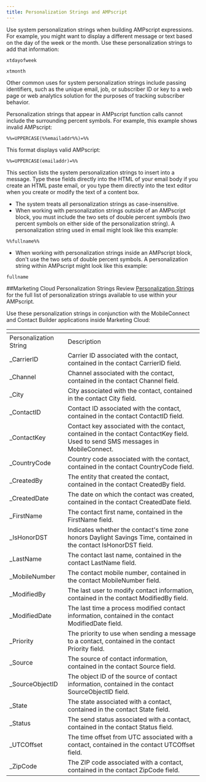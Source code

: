 ```yaml
---
title: Personalization Strings and AMPscript
---
```


Use system personalization strings when building AMPscript expressions. For example, you might want to display a different message or text based on the day of the week or the month. Use these personalization strings to add that information:

```
xtdayofweek
```

```
xtmonth
```

Other common uses for system personalization strings include passing identifiers, such as the unique email, job, or subscriber ID or key to a web page or web analytics solution for the purposes of tracking subscriber behavior.

Personalization strings that appear in AMPscript function calls cannot include the surrounding percent symbols. For example, this example shows invalid AMPscript:

```
%%=UPPERCASE(%%emailaddr%%)=%%
```

This format displays valid AMPscript:

```
%%=UPPERCASE(emailaddr)=%%
```

This section lists the system personalization strings to insert into a message. Type these fields directly into the HTML of your email body if you create an HTML paste email, or you type them directly into the text editor when you create or modify the text of a content box.

* The system treats all personalization strings as case-insensitive.
* When working with personalization strings outside of an AMPscript block, you must include the two sets of double percent symbols (two percent symbols on either side of the personalization string). A personalization string used in email might look like this example:

```
%%fullname%%
```

* When working with personalization strings inside an AMPscript block, don't use the two sets of double percent symbols. A personalization string within AMPscript might look like this example:

```
fullname
```

##Marketing Cloud Personalization Strings
Review [Personalization Strings](https://help.salesforce.com/articleView?id=mc_es_available_personalization_strings.htm&type=5) for the full list of personalization strings available to use within your AMPscript.

Use these personalization strings in conjunction with the MobileConnect and Contact Builder applications inside Marketing Cloud:

<table class="table table-hover">
<thead align="left">
<tr>
<th></th>
<th></th>
</tr>
</thead>
<tbody>
<tr>
<td>Personalization String</td>
<td>Description</td>
</tr>
<tr>
<td>_CarrierID</td>
<td>Carrier ID associated with the contact, contained in the contact CarrierID field.</td>
</tr>
<tr>
<td>_Channel</td>
<td>Channel associated with the contact, contained in the contact Channel field.</td>
</tr>
<tr>
<td>_City</td>
<td>City associated with the contact, contained in the contact City field.</td>
</tr>
<tr>
<td>_ContactID</td>
<td>Contact ID associated with the contact, contained in the contact ContactID field.</td>
</tr>
<tr>
<td>_ContactKey</td>
<td>Contact key associated with the contact, contained in the contact ContactKey field. Used to send SMS messages in MobileConnect.</td>
</tr>
<tr>
<td>_CountryCode</td>
<td>Country code associated with the contact, contained in the contact CountryCode field.</td>
</tr>
<tr>
<td>_CreatedBy</td>
<td>The entity that created the contact, contained in the contact CreatedBy field.</td>
</tr>
<tr>
<td>_CreatedDate</td>
<td>The date on which the contact was created, contained in the contact CreatedDate field.</td>
</tr>
<tr>
<td>_FirstName</td>
<td>The contact first name, contained in the FirstName field.</td>
</tr>
<tr>
<td>_IsHonorDST</td>
<td>Indicates whether the contact's time zone honors Daylight Savings Time, contained in the contact IsHonorDST field.</td>
</tr>
<tr>
<td>_LastName</td>
<td>The contact last name, contained in the contact LastName field.</td>
</tr>
<tr>
<td>_MobileNumber</td>
<td>The contact mobile number, contained in the contact MobileNumber field.</td>
</tr>
<tr>
<td>_ModifiedBy</td>
<td>The last user to modify contact information, contained in the contact ModifiedBy field.</td>
</tr>
<tr>
<td>_ModifiedDate</td>
<td>The last time a process modified contact information, contained in the contact ModifiedDate field.</td>
</tr>
<tr>
<td>_Priority</td>
<td>The priority to use when sending a message to a contact, contained in the contact Priority field.</td>
</tr>
<tr>
<td>_Source</td>
<td>The source of contact information, contained in the contact Source field.</td>
</tr>
<tr>
<td>_SourceObjectID</td>
<td>The object ID of the source of contact information, contained in the contact SourceObjectID field.</td>
</tr>
<tr>
<td>_State</td>
<td>The state associated with a contact, contained in the contact State field.</td>
</tr>
<tr>
<td>_Status</td>
<td>The send status associated with a contact, contained in the contact Status field.</td>
</tr>
<tr>
<td>_UTCOffset</td>
<td>The time offset from UTC associated with a contact, contained in the contact UTCOffset field.</td>
</tr>
<tr>
<td>_ZipCode</td>
<td>The ZIP code associated with a contact, contained in the contact ZipCode field.</td>
</tr>
</tbody>
</table>
